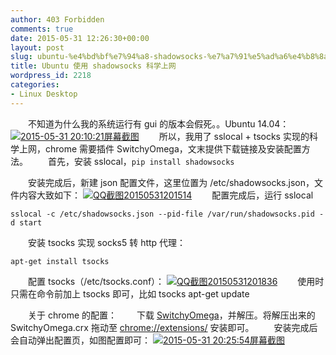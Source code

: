 ```yaml
---
author: 403 Forbidden
comments: true
date: 2015-05-31 12:26:30+00:00
layout: post
slug: ubuntu-%e4%bd%bf%e7%94%a8-shadowsocks-%e7%a7%91%e5%ad%a6%e4%b8%8a%e7%bd%91
title: Ubuntu 使用 shadowsocks 科学上网
wordpress_id: 2218
categories:
- Linux Desktop
---
```

　　不知道为什么我的系统运行有 gui 的版本会假死。。Ubuntu 14.04：
[![2015-05-31 20:10:21屏幕截图](/uploads/2015/05/2015-05-31-201021屏幕截图-300x174.png)](/uploads/2015/05/2015-05-31-201021屏幕截图.png)
　　所以，我用了 sslocal + tsocks 实现的科学上网，chrome 需要插件 SwitchyOmega，文末提供下载链接及安装配置方法。
　　首先，安装 sslocal，``pip install shadowsocks``

　　安装完成后，新建 json 配置文件，这里位置为 /etc/shadowsocks.json，文件内容大致如下：
[![QQ截图20150531201514](/uploads/2015/05/QQ截图20150531201514-300x182.png)](/uploads/2015/05/QQ截图20150531201514.png)
　　配置完成后，运行 sslocal
```shell
sslocal -c /etc/shadowsocks.json --pid-file /var/run/shadowsocks.pid -d start
```

　　安装 tsocks 实现 socks5 转 http 代理：
```shell
apt-get install tsocks
```

 　　配置 tsocks（/etc/tsocks.conf）：
[![QQ截图20150531201836](/uploads/2015/05/QQ截图20150531201836-300x182.png)](/uploads/2015/05/QQ截图20150531201836.png)
　　使用时只需在命令前加上 tsocks 即可，比如 tsocks apt-get update

　　关于 chrome 的配置：
　　下载 [SwitchyOmega](/uploads/2015/05/SwitchyOmega.zip)，并解压。将解压出来的 SwitchyOmega.crx 拖动至 [chrome://extensions/](chrome://extensions/) 安装即可。
　　安装完成后会自动弹出配置页，如图配置即可：
[![2015-05-31 20:25:54屏幕截图](/uploads/2015/05/2015-05-31-202554屏幕截图-300x169.png)](/uploads/2015/05/2015-05-31-202554屏幕截图.png)
